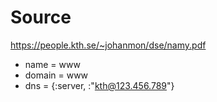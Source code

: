 # Source
https://people.kth.se/~johanmon/dse/namy.pdf

* name = www
* domain = www
* dns = {:server, :"kth@123.456.789"}
